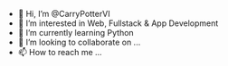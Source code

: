 - 👋 Hi, I’m @CarryPotterVI
- 👀 I’m interested in Web, Fullstack & App Development
- 🌱 I’m currently learning Python
- 💞️ I’m looking to collaborate on ...
- 📫 How to reach me ...

<!---
CarryPotterVI/CarryPotterVI is a ✨ special ✨ repository because its `README.md` (this file) appears on your GitHub profile.
You can click the Preview link to take a look at your changes.
--->
